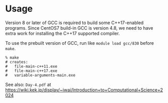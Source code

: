 # Usage

Version 8 or later of GCC is required to build some C++17-enabled programs. Since CentOS7 build-in GCC is version 4.8, we need to have extra work for installing the C++17 supported compiler.

To use the prebuilt version of GCC, run like `module load gcc/830` before `make`.

```shell
% make
# creates:
#   file-main-c++11.exe
#   file-main-c++17.exe
#   variable-arguments-main.exe
```

See also: `Day-4.pdf` at <https://wiki.kek.jp/display/~iwai/Introduction+to+Computational+Science+2024>
